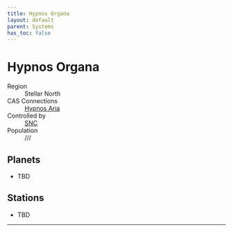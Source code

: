 ```yaml
---
title: Hypnos Organa
layout: default
parent: Systems
has_toc: false
---
```


# Hypnos Organa
<dl>
    <dt>Region</dt><dd>Stellar North</dd>
    <dt>CAS Connections</dt><dd><a href="../hypnos_aria/">Hypnos Aria</a></dd>
    <dt>Controlled by</dt><dd><a href="../../factions/snc.html">SNC</a></dd>
    <dt>Population</dt><dd>///</dd>
</dl>

## Planets
* TBD

## Stations
* TBD

----
